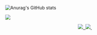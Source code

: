 ![Anurag's GitHub stats](https://github-readme-stats.vercel.app/api?username=nullisdefined&show_icons=true&theme=noctis_minimus)

<a href="https://hits.seeyoufarm.com"><img src="https://hits.seeyoufarm.com/api/count/incr/badge.svg url=https%3A%2F%2Fgithub.com%2Fnullisdefined%2F&count_bg=%23333333&title_bg=%23333333&icon=github.svg&icon_color=%23EEEEEE&title=hits&edge_flat=false"/>

<div align="center">
  <a href="https://velog.io/@jaeg00l">
    <img src="https://img.shields.io/badge/Velog-1EBC8F?style=for-the-badge&logo=velog&logoColor=white" />&nbsp
  </a>
  <a href="mailto:jaeuu.dev@gmail.com">
    <img src="https://img.shields.io/badge/jaeuu.dev@gmail.com-D14836?style=for-the-badge&logo=gmail&logoColor=white"/>&nbsp
  </a>
</div>
